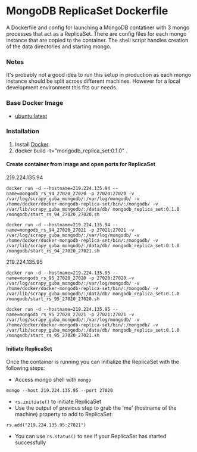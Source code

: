 MongoDB ReplicaSet Dockerfile
=============================

A Dockerfile and config for launching a MongoDB contatiner with 3 mongo processes that act as a ReplicaSet. There are config files for each mongo instance that are copied to the container. The shell script handles creation of the data directories and starting mongo.

### Notes

It's probably not a good idea to run this setup in production as each mongo instance should be split across different machines. However for a local development environment this fits our needs.

### Base Docker Image

* [ubuntu:latest](https://github.com/linhaobuaa/case/blob/master/docker.md)


### Installation

1. Install [Docker](https://github.com/linhaobuaa/case/blob/master/docker.md).
2. docker build -t="mongodb_replica_set:0.1.0" .

#### Create container from image and open ports for ReplicaSet

219.224.135.94

    docker run -d --hostname=219.224.135.94 --name=mongodb_rs_94_27020_27020 -p 27020:27020 -v /var/log/scrapy_guba_mongodb/:/var/log/mongodb/ -v /home/docker/docker-mongodb-replica-set/bin/:/mongodb/ -v /var/lib/scrapy_guba_mongodb/:/data/db/ mongodb_replica_set:0.1.0 /mongodb/start_rs_94_27020_27020.sh
    
    docker run -d --hostname=219.224.135.94 --name=mongodb_rs_94_27020_27021 -p 27021:27021 -v /var/log/scrapy_guba_mongodb/:/var/log/mongodb/ -v /home/docker/docker-mongodb-replica-set/bin/:/mongodb/ -v /var/lib/scrapy_guba_mongodb/:/data/db/ mongodb_replica_set:0.1.0 /mongodb/start_rs_94_27020_27021.sh

219.224.135.95

    docker run -d --hostname=219.224.135.95 --name=mongodb_rs_95_27020_27020 -p 27020:27020 -v /var/log/scrapy_guba_mongodb/:/var/log/mongodb/ -v /home/docker/docker-mongodb-replica-set/bin/:/mongodb/ -v /var/lib/scrapy_guba_mongodb/:/data/db/ mongodb_replica_set:0.1.0 /mongodb/start_rs_95_27020_27020.sh
    
    docker run -d --hostname=219.224.135.95 --name=mongodb_rs_95_27020_27021 -p 27021:27021 -v /var/log/scrapy_guba_mongodb/:/var/log/mongodb/ -v /home/docker/docker-mongodb-replica-set/bin/:/mongodb/ -v /var/lib/scrapy_guba_mongodb/:/data/db/ mongodb_replica_set:0.1.0 /mongodb/start_rs_95_27020_27021.sh

#### Initiate ReplicaSet

Once the container is running you can initialize the ReplicaSet with the following steps:

* Access mongo shell with `mongo`
```
mongo --host 219.224.135.95 --port 27020
```
* `rs.initiate()` to initiate ReplicaSet
* Use the output of previous step to grab the 'me' (hostname of the machine) property to add to ReplicaSet:
```
rs.add("219.224.135.95:27021")
```
* You can use `rs.status()` to see if your ReplicaSet has started successfully	
